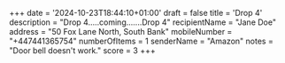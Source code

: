 +++
date = '2024-10-23T18:44:10+01:00'
draft = false
title = 'Drop 4'
description = "Drop 4.....coming.......Drop 4"
recipientName = "Jane Doe"
address = "50 Fox Lane North, South Bank"
mobileNumber = "+447441365754"
numberOfItems = 1
senderName = "Amazon"
notes = "Door bell doesn't work."
score = 3
+++
